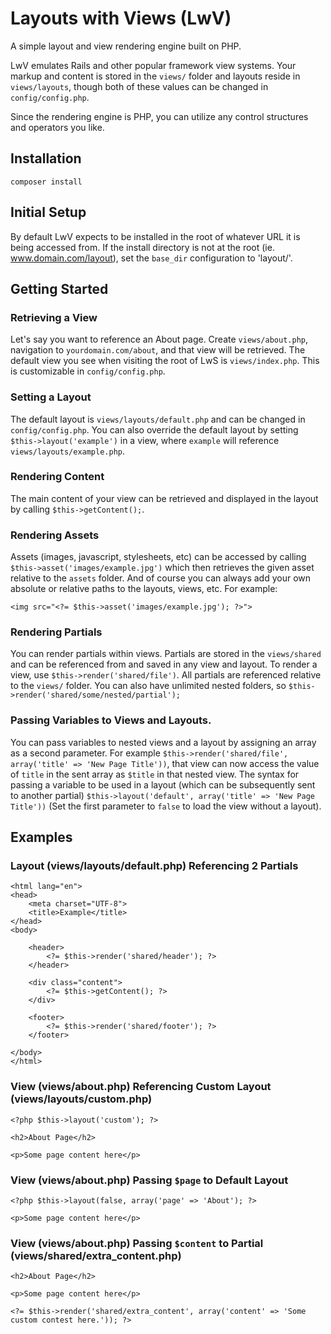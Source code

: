 # Layouts with Views (LwV)
A simple layout and view rendering engine built on PHP.

LwV emulates Rails and other popular framework view systems. Your markup and content is stored in the `views/` folder and layouts reside in `views/layouts`, though both of these values can be changed in `config/config.php`.

Since the rendering engine is PHP, you can utilize any control structures and operators you like.

## Installation

`composer install`

## Initial Setup

By default LwV expects to be installed in the root of whatever URL it is being accessed from. If the install directory is not at the root (ie. www.domain.com/layout), set the `base_dir` configuration to 'layout/'.

## Getting Started

### Retrieving a View
Let's say you want to reference an About page. Create `views/about.php`, navigation to `yourdomain.com/about`, and that view will be retrieved. The default view you see when visiting the root of LwS is `views/index.php`. This is customizable in `config/config.php`.

### Setting a Layout
The default layout is `views/layouts/default.php` and can be changed in `config/config.php`. You can also override the default layout by setting `$this->layout('example')` in a view, where `example` will reference `views/layouts/example.php`.

### Rendering Content
The main content of your view can be retrieved and displayed in the layout by calling `$this->getContent();`.

### Rendering Assets
Assets (images, javascript, stylesheets, etc) can be accessed by calling `$this->asset('images/example.jpg')` which then retrieves the given asset relative to the `assets` folder. And of course you can always add your own absolute or relative paths to the layouts, views, etc. For example:

    <img src="<?= $this->asset('images/example.jpg'); ?>">

### Rendering Partials
You can render partials within views. Partials are stored in the `views/shared` and can be referenced from and saved in any view and layout. To render a view, use `$this->render('shared/file')`. All partials are referenced relative to the `views/` folder. You can also have unlimited nested folders, so `$this->render('shared/some/nested/partial');`

### Passing Variables to Views and Layouts.
You can pass variables to nested views and a layout by assigning an array as a second parameter. For example `$this->render('shared/file', array('title' => 'New Page Title'))`, that view can now access the value of `title` in the sent array as `$title` in that nested view. The syntax for passing a variable to be used in a layout (which can be subsequently sent to another partial) `$this->layout('default', array('title' => 'New Page Title'))` (Set the first parameter to `false` to load the view without a layout).

## Examples
### Layout (views/layouts/default.php) Referencing 2 Partials
    <html lang="en">
    <head>
        <meta charset="UTF-8">
        <title>Example</title>
    </head>
    <body>

        <header>
            <?= $this->render('shared/header'); ?>
        </header>

        <div class="content">
            <?= $this->getContent(); ?>
        </div>

        <footer>
            <?= $this->render('shared/footer'); ?>
        </footer>

    </body>
    </html>

### View (views/about.php) Referencing Custom Layout (views/layouts/custom.php)
    <?php $this->layout('custom'); ?>

    <h2>About Page</h2>

    <p>Some page content here</p>


### View (views/about.php) Passing `$page` to Default Layout
    <?php $this->layout(false, array('page' => 'About'); ?>

    <p>Some page content here</p>


### View (views/about.php) Passing `$content` to Partial (views/shared/extra_content.php)
    <h2>About Page</h2>

    <p>Some page content here</p>

    <?= $this->render('shared/extra_content', array('content' => 'Some custom contest here.')); ?>

